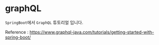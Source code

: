 # graphQL

`SpringBoot`에서 `GraphQL` 튜토리얼 입니다.

Reference : https://www.graphql-java.com/tutorials/getting-started-with-spring-boot/
